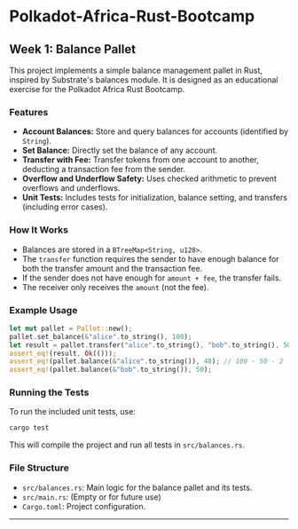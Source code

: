 # Polkadot-Africa-Rust-Bootcamp

## Week 1: Balance Pallet

This project implements a simple balance management pallet in Rust, inspired by Substrate's balances module. It is designed as an educational exercise for the Polkadot Africa Rust Bootcamp.

### Features
- **Account Balances:** Store and query balances for accounts (identified by `String`).
- **Set Balance:** Directly set the balance of any account.
- **Transfer with Fee:** Transfer tokens from one account to another, deducting a transaction fee from the sender.
- **Overflow and Underflow Safety:** Uses checked arithmetic to prevent overflows and underflows.
- **Unit Tests:** Includes tests for initialization, balance setting, and transfers (including error cases).

### How It Works
- Balances are stored in a `BTreeMap<String, u128>`.
- The `transfer` function requires the sender to have enough balance for both the transfer amount and the transaction fee.
- If the sender does not have enough for `amount + fee`, the transfer fails.
- The receiver only receives the `amount` (not the fee).

### Example Usage
```rust
let mut pallet = Pallet::new();
pallet.set_balance(&"alice".to_string(), 100);
let result = pallet.transfer("alice".to_string(), "bob".to_string(), 50, 2);
assert_eq!(result, Ok(()));
assert_eq!(pallet.balance(&"alice".to_string()), 48); // 100 - 50 - 2
assert_eq!(pallet.balance(&"bob".to_string()), 50);
```

### Running the Tests
To run the included unit tests, use:
```bash
cargo test
```
This will compile the project and run all tests in `src/balances.rs`.

### File Structure
- `src/balances.rs`: Main logic for the balance pallet and its tests.
- `src/main.rs`: (Empty or for future use)
- `Cargo.toml`: Project configuration.

---

